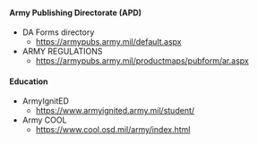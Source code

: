 #### Army Publishing Directorate (APD)
  - DA Forms directory
    - https://armypubs.army.mil/default.aspx
  - ARMY REGULATIONS
    - https://armypubs.army.mil/productmaps/pubform/ar.aspx

#### Education
  - ArmyIgnitED
    - https://www.armyignited.army.mil/student/
  - Army COOL
    - https://www.cool.osd.mil/army/index.html

